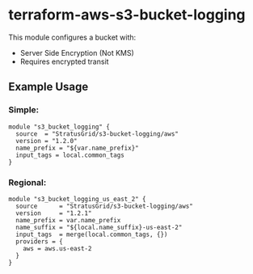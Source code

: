 # terraform-aws-s3-bucket-logging
This module configures a bucket with:
 - Server Side Encryption (Not KMS)
 - Requires encrypted transit
 
## Example Usage
### Simple:
```
module "s3_bucket_logging" {
  source  = "StratusGrid/s3-bucket-logging/aws"
  version = "1.2.0"
  name_prefix = "${var.name_prefix}"
  input_tags = local.common_tags
}
```
### Regional:
```
module "s3_bucket_logging_us_east_2" {
  source      = "StratusGrid/s3-bucket-logging/aws"
  version     = "1.2.1"
  name_prefix = var.name_prefix
  name_suffix = "${local.name_suffix}-us-east-2"
  input_tags  = merge(local.common_tags, {})
  providers = {
    aws = aws.us-east-2
  }
}
```